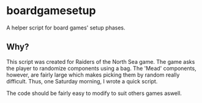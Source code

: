 # boardgamesetup
A helper script for board games' setup phases.

## Why?
This script was created for Raiders of the North Sea game. The game asks the player to randomize components using a bag. The 'Mead' components, however, are fairly large which makes picking them by random really difficult. Thus, one Saturday morning, I wrote a quick script.

The code should be fairly easy to modify to suit others games aswell.